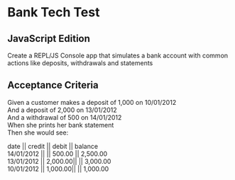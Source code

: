 # Bank Tech Test
## JavaScript Edition

Create a REPL/JS Console app that simulates a bank account with common actions like deposits, withdrawals and statements

## Acceptance Criteria

Given a customer makes a deposit of 1,000 on 10/01/2012<br>
And a deposit of 2,000 on 13/01/2012<br>
And a withdrawal of 500 on 14/01/2012<br>
When she prints her bank statement<br>
Then she would see:<br>


date || credit || debit || balance<br>
14/01/2012 || || 500.00 || 2,500.00<br>
13/01/2012 || 2,000.00|| || 3,000.00<br>
10/01/2012 || 1,000.00|| || 1,000.00<br>